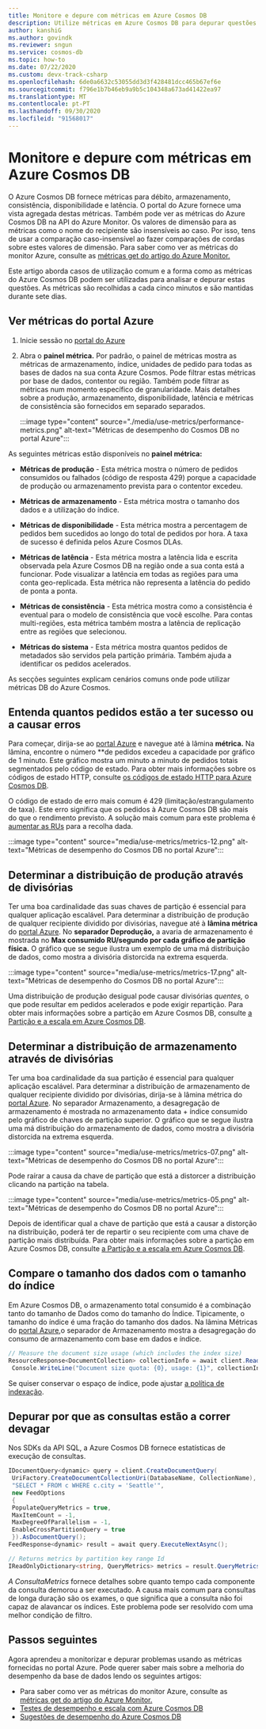 ```yaml
---
title: Monitore e depure com métricas em Azure Cosmos DB
description: Utilize métricas em Azure Cosmos DB para depurar questões comuns e monitorizar a base de dados.
author: kanshiG
ms.author: govindk
ms.reviewer: sngun
ms.service: cosmos-db
ms.topic: how-to
ms.date: 07/22/2020
ms.custom: devx-track-csharp
ms.openlocfilehash: 6de0a6632c53055dd3d3f428481dcc465b67ef6e
ms.sourcegitcommit: f796e1b7b46eb9a9b5c104348a673ad41422ea97
ms.translationtype: MT
ms.contentlocale: pt-PT
ms.lasthandoff: 09/30/2020
ms.locfileid: "91568017"
---
```

# <a name="monitor-and-debug-with-metrics-in-azure-cosmos-db"></a>Monitore e depure com métricas em Azure Cosmos DB

O Azure Cosmos DB fornece métricas para débito, armazenamento, consistência, disponibilidade e latência. O portal do Azure fornece uma vista agregada destas métricas. Também pode ver as métricas do Azure Cosmos DB na API do Azure Monitor. Os valores de dimensão para as métricas como o nome do recipiente são insensíveis ao caso. Por isso, tens de usar a comparação caso-insensível ao fazer comparações de cordas sobre estes valores de dimensão. Para saber como ver as métricas do monitor Azure, consulte as [métricas get do artigo do Azure Monitor.](cosmos-db-azure-monitor-metrics.md)

Este artigo aborda casos de utilização comum e a forma como as métricas do Azure Cosmos DB podem ser utilizadas para analisar e depurar estas questões. As métricas são recolhidas a cada cinco minutos e são mantidas durante sete dias.

## <a name="view-metrics-from-azure-portal"></a>Ver métricas do portal Azure

1. Inicie sessão no [portal do Azure](https://portal.azure.com/)

1. Abra o **painel métrica.** Por padrão, o painel de métricas mostra as métricas de armazenamento, índice, unidades de pedido para todas as bases de dados na sua conta Azure Cosmos. Pode filtrar estas métricas por base de dados, contentor ou região. Também pode filtrar as métricas num momento específico de granularidade. Mais detalhes sobre a produção, armazenamento, disponibilidade, latência e métricas de consistência são fornecidos em separado separados. 

   :::image type="content" source="./media/use-metrics/performance-metrics.png" alt-text="Métricas de desempenho do Cosmos DB no portal Azure":::

As seguintes métricas estão disponíveis no **painel métrica:** 

* **Métricas de produção** - Esta métrica mostra o número de pedidos consumidos ou falhados (código de resposta 429) porque a capacidade de produção ou armazenamento prevista para o contentor excedeu.

* **Métricas de armazenamento** - Esta métrica mostra o tamanho dos dados e a utilização do índice.

* **Métricas de disponibilidade** - Esta métrica mostra a percentagem de pedidos bem sucedidos ao longo do total de pedidos por hora. A taxa de sucesso é definida pelos Azure Cosmos DLAs.

* **Métricas de latência** - Esta métrica mostra a latência lida e escrita observada pela Azure Cosmos DB na região onde a sua conta está a funcionar. Pode visualizar a latência em todas as regiões para uma conta geo-replicada. Esta métrica não representa a latência do pedido de ponta a ponta.

* **Métricas de consistência** - Esta métrica mostra como a consistência é eventual para o modelo de consistência que você escolhe. Para contas multi-regiões, esta métrica também mostra a latência de replicação entre as regiões que selecionou.

* **Métricas do sistema** - Esta métrica mostra quantos pedidos de metadados são servidos pela partição primária. Também ajuda a identificar os pedidos acelerados.

As secções seguintes explicam cenários comuns onde pode utilizar métricas DB do Azure Cosmos. 

## <a name="understand-how-many-requests-are-succeeding-or-causing-errors"></a>Entenda quantos pedidos estão a ter sucesso ou a causar erros

Para começar, dirija-se ao [portal Azure](https://portal.azure.com) e navegue até à lâmina **métrica.** Na lâmina, encontre o número **de pedidos excedeu a capacidade por gráfico de 1 minuto. Este gráfico mostra um minuto a minuto de pedidos totais segmentados pelo código de estado. Para obter mais informações sobre os códigos de estado HTTP, consulte [os códigos de estado HTTP para Azure Cosmos DB](/rest/api/cosmos-db/http-status-codes-for-cosmosdb).

O código de estado de erro mais comum é 429 (limitação/estrangulamento de taxa). Este erro significa que os pedidos à Azure Cosmos DB são mais do que o rendimento previsto. A solução mais comum para este problema é [aumentar as RUs](./set-throughput.md) para a recolha dada.

:::image type="content" source="media/use-metrics/metrics-12.png" alt-text="Métricas de desempenho do Cosmos DB no portal Azure":::

## <a name="determine-the-throughput-distribution-across-partitions"></a>Determinar a distribuição de produção através de divisórias

Ter uma boa cardinalidade das suas chaves de partição é essencial para qualquer aplicação escalável. Para determinar a distribuição de produção de qualquer recipiente dividido por divisórias, navegue até à **lâmina métrica** do [portal Azure](https://portal.azure.com). No **separador Deprodução,** a avaria de armazenamento é mostrada no **Max consumido RU/segundo por cada gráfico de partição física.** O gráfico que se segue ilustra um exemplo de uma má distribuição de dados, como mostra a divisória distorcida na extrema esquerda.

:::image type="content" source="media/use-metrics/metrics-17.png" alt-text="Métricas de desempenho do Cosmos DB no portal Azure":::

Uma distribuição de produção desigual pode causar divisórias *quentes,* o que pode resultar em pedidos acelerados e pode exigir repartição. Para obter mais informações sobre a partição em Azure Cosmos DB, consulte [a Partição e a escala em Azure Cosmos DB](./partition-data.md).

## <a name="determine-the-storage-distribution-across-partitions"></a>Determinar a distribuição de armazenamento através de divisórias

Ter uma boa cardinalidade da sua partição é essencial para qualquer aplicação escalável. Para determinar a distribuição de armazenamento de qualquer recipiente dividido por divisórias, dirija-se à lâmina métrica do [portal Azure](https://portal.azure.com). No separador Armazenamento, a desagregação de armazenamento é mostrada no armazenamento data + índice consumido pelo gráfico de chaves de partição superior. O gráfico que se segue ilustra uma má distribuição do armazenamento de dados, como mostra a divisória distorcida na extrema esquerda.

:::image type="content" source="media/use-metrics/metrics-07.png" alt-text="Métricas de desempenho do Cosmos DB no portal Azure":::

Pode raírar a causa da chave de partição que está a distorcer a distribuição clicando na partição na tabela.

:::image type="content" source="media/use-metrics/metrics-05.png" alt-text="Métricas de desempenho do Cosmos DB no portal Azure":::

Depois de identificar qual a chave de partição que está a causar a distorção na distribuição, poderá ter de repartir o seu recipiente com uma chave de partição mais distribuída. Para obter mais informações sobre a partição em Azure Cosmos DB, consulte [a Partição e a escala em Azure Cosmos DB](./partition-data.md).

## <a name="compare-data-size-against-index-size"></a>Compare o tamanho dos dados com o tamanho do índice

Em Azure Cosmos DB, o armazenamento total consumido é a combinação tanto do tamanho de Dados como do tamanho do Índice. Tipicamente, o tamanho do índice é uma fração do tamanho dos dados. Na lâmina Métricas do [portal Azure,](https://portal.azure.com)o separador de Armazenamento mostra a desagregação do consumo de armazenamento com base em dados e índice.

```csharp
// Measure the document size usage (which includes the index size)  
ResourceResponse<DocumentCollection> collectionInfo = await client.ReadDocumentCollectionAsync(UriFactory.CreateDocumentCollectionUri("db", "coll"));
 Console.WriteLine("Document size quota: {0}, usage: {1}", collectionInfo.DocumentQuota, collectionInfo.DocumentUsage);
```

Se quiser conservar o espaço de índice, pode ajustar [a política de indexação](index-policy.md).

## <a name="debug-why-queries-are-running-slow"></a>Depurar por que as consultas estão a correr devagar

Nos SDKs da API SQL, a Azure Cosmos DB fornece estatísticas de execução de consultas.

```csharp
IDocumentQuery<dynamic> query = client.CreateDocumentQuery(
 UriFactory.CreateDocumentCollectionUri(DatabaseName, CollectionName),
 "SELECT * FROM c WHERE c.city = 'Seattle'",
 new FeedOptions
 {
 PopulateQueryMetrics = true,
 MaxItemCount = -1,
 MaxDegreeOfParallelism = -1,
 EnableCrossPartitionQuery = true
 }).AsDocumentQuery();
FeedResponse<dynamic> result = await query.ExecuteNextAsync();

// Returns metrics by partition key range Id
IReadOnlyDictionary<string, QueryMetrics> metrics = result.QueryMetrics;
```

*A ConsultaMetrics* fornece detalhes sobre quanto tempo cada componente da consulta demorou a ser executado. A causa mais comum para consultas de longa duração são os exames, o que significa que a consulta não foi capaz de alavancar os índices. Este problema pode ser resolvido com uma melhor condição de filtro.

## <a name="next-steps"></a>Passos seguintes

Agora aprendeu a monitorizar e depurar problemas usando as métricas fornecidas no portal Azure. Pode querer saber mais sobre a melhoria do desempenho da base de dados lendo os seguintes artigos:

* Para saber como ver as métricas do monitor Azure, consulte as [métricas get do artigo do Azure Monitor.](cosmos-db-azure-monitor-metrics.md) 
* [Testes de desempenho e escala com Azure Cosmos DB](performance-testing.md)
* [Sugestões de desempenho do Azure Cosmos DB](performance-tips.md)
